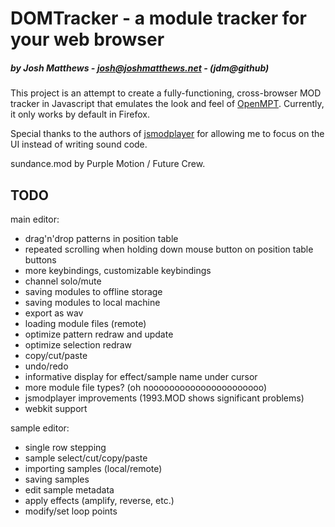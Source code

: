 # DOMTracker - a module tracker for your web browser #
##### by Josh Matthews - josh@joshmatthews.net - (jdm@github) #####

This project is an attempt to create a fully-functioning, cross-browser MOD tracker in Javascript that
emulates the look and feel of [OpenMPT](http://www.modplug.com/trackerinfo.html). Currently, it only works by default in Firefox.

Special thanks to the authors of [jsmodplayer](https://github.com/sneilan/jsmodplayer) for allowing
me to focus on the UI instead of writing sound code.

sundance.mod by Purple Motion / Future Crew.

## TODO ##

main editor:
-  drag'n'drop patterns in position table
-  repeated scrolling when holding down mouse button on position table buttons
-  more keybindings, customizable keybindings
-  channel solo/mute
-  saving modules to offline storage
-  saving modules to local machine
-  export as wav
-  loading module files (remote)
-  optimize pattern redraw and update
-  optimize selection redraw
-  copy/cut/paste
-  undo/redo
-  informative display for effect/sample name under cursor
-  more module file types? (oh noooooooooooooooooooooo)
-  jsmodplayer improvements (1993.MOD shows significant problems)
-  webkit support

sample editor:
-   single row stepping
-   sample select/cut/copy/paste
-   importing samples (local/remote)
-   saving samples
-   edit sample metadata
-   apply effects (amplify, reverse, etc.)
-   modify/set loop points
